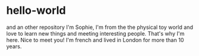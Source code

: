 # hello-world
and an other repository
I'm Sophie, I'm from the the physical toy world and love to learn new things and meeting interesting people. That's why I'm here. Nice to meet you!
I'm french and lived in London for more than 10 years.
